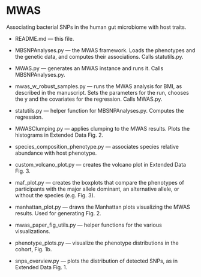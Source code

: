 # MWAS
Associating bacterial SNPs in the human gut microbiome with host traits.

* README.md — this file.

* MBSNPAnalyses.py — the MWAS framework. Loads the phenotypes and the genetic data, and computes their associations. Calls statutils.py. 

* MWAS.py — generates an MWAS instance and runs it. Calls MBSNPAnalyses.py.

* mwas_w_robust_samples.py — runs the MWAS analysis for BMI, as described in the manuscript. Sets the parameters for the run, chooses the y and the covariates for the regression. Calls MWAS.py.

* statutils.py — helper function for MBSNPAnalyses.py. Computes the regression.

* MWASClumping.py — applies clumping to the MWAS results. Plots the histograms in Extended Data Fig. 2.

* species_composition_phenotype.py — associates species relative abundance with host phenotype.

* custom_volcano_plot.py — creates the volcano plot in Extended Data Fig. 3.

* maf_plot.py — creates the boxplots that compare the phenotypes of participants with the major allele dominant, an alternative allele, or without the species (e.g. Fig. 3).

* manhattan_plot.py — draws the Manhattan plots visualizing the MWAS results. Used for generating Fig. 2.

* mwas_paper_fig_utils.py — helper functions for the various visualizations.

* phenotype_plots.py — visualize the phenotype distributions in the cohort, Fig. 1b.

* snps_overview.py — plots the distribution of detected SNPs, as in Extended Data Fig. 1.
